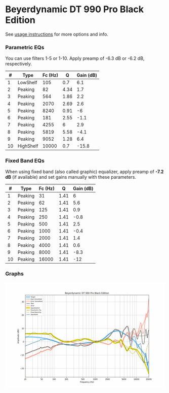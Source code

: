 # Beyerdynamic DT 990 Pro Black Edition
See [usage instructions](https://github.com/jaakkopasanen/AutoEq#usage) for more options and info.

### Parametric EQs
You can use filters 1-5 or 1-10. Apply preamp of -6.3 dB or -6.2 dB, respectively.

|   # | Type      |   Fc (Hz) |    Q |   Gain (dB) |
|-----|-----------|-----------|------|-------------|
|   1 | LowShelf  |       105 | 0.7  |         6.1 |
|   2 | Peaking   |        82 | 4.34 |         1.7 |
|   3 | Peaking   |       564 | 1.86 |         2.2 |
|   4 | Peaking   |      2070 | 2.69 |         2.6 |
|   5 | Peaking   |      8240 | 0.91 |        -6   |
|   6 | Peaking   |       181 | 2.55 |        -1.1 |
|   7 | Peaking   |      4255 | 6    |         2.9 |
|   8 | Peaking   |      5819 | 5.58 |        -4.1 |
|   9 | Peaking   |      9052 | 1.28 |         6.4 |
|  10 | HighShelf |     10000 | 0.7  |       -15.8 |

### Fixed Band EQs
When using fixed band (also called graphic) equalizer, apply preamp of **-7.2 dB** (if available) and set gains manually with these parameters.

|   # | Type    |   Fc (Hz) |    Q |   Gain (dB) |
|-----|---------|-----------|------|-------------|
|   1 | Peaking |        31 | 1.41 |         6   |
|   2 | Peaking |        62 | 1.41 |         5.6 |
|   3 | Peaking |       125 | 1.41 |         0.9 |
|   4 | Peaking |       250 | 1.41 |        -0.8 |
|   5 | Peaking |       500 | 1.41 |         2.5 |
|   6 | Peaking |      1000 | 1.41 |        -0.4 |
|   7 | Peaking |      2000 | 1.41 |         1.4 |
|   8 | Peaking |      4000 | 1.41 |         0.6 |
|   9 | Peaking |      8000 | 1.41 |        -8.3 |
|  10 | Peaking |     16000 | 1.41 |       -12   |

### Graphs
![](./Beyerdynamic%20DT%20990%20Pro%20Black%20Edition.png)
